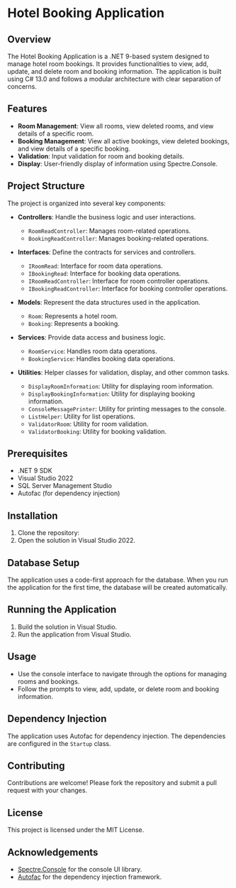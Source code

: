# Hotel Booking Application

## Overview
The Hotel Booking Application is a .NET 9-based system designed to manage hotel room bookings. It provides functionalities to view, add, update, and delete room and booking information. The application is built using C# 13.0 and follows a modular architecture with clear separation of concerns.

## Features
- **Room Management**: View all rooms, view deleted rooms, and view details of a specific room.
- **Booking Management**: View all active bookings, view deleted bookings, and view details of a specific booking.
- **Validation**: Input validation for room and booking details.
- **Display**: User-friendly display of information using Spectre.Console.

## Project Structure
The project is organized into several key components:

- **Controllers**: Handle the business logic and user interactions.
  - `RoomReadController`: Manages room-related operations.
  - `BookingReadController`: Manages booking-related operations.

- **Interfaces**: Define the contracts for services and controllers.
  - `IRoomRead`: Interface for room data operations.
  - `IBookingRead`: Interface for booking data operations.
  - `IRoomReadController`: Interface for room controller operations.
  - `IBookingReadController`: Interface for booking controller operations.

- **Models**: Represent the data structures used in the application.
  - `Room`: Represents a hotel room.
  - `Booking`: Represents a booking.

- **Services**: Provide data access and business logic.
  - `RoomService`: Handles room data operations.
  - `BookingService`: Handles booking data operations.

- **Utilities**: Helper classes for validation, display, and other common tasks.
  - `DisplayRoomInformation`: Utility for displaying room information.
  - `DisplayBookingInformation`: Utility for displaying booking information.
  - `ConsoleMessagePrinter`: Utility for printing messages to the console.
  - `ListHelper`: Utility for list operations.
  - `ValidatorRoom`: Utility for room validation.
  - `ValidatorBooking`: Utility for booking validation.

## Prerequisites
- .NET 9 SDK
- Visual Studio 2022
- SQL Server Management Studio
- Autofac (for dependency injection)

## Installation
1. Clone the repository:
2. Open the solution in Visual Studio 2022.

## Database Setup
The application uses a code-first approach for the database. When you run the application for the first time, the database will be created automatically.

## Running the Application
1. Build the solution in Visual Studio.
2. Run the application from Visual Studio.

## Usage
- Use the console interface to navigate through the options for managing rooms and bookings.
- Follow the prompts to view, add, update, or delete room and booking information.

## Dependency Injection
The application uses Autofac for dependency injection. The dependencies are configured in the `Startup` class.

## Contributing
Contributions are welcome! Please fork the repository and submit a pull request with your changes.

## License
This project is licensed under the MIT License.

## Acknowledgements
- [Spectre.Console](https://spectreconsole.net/) for the console UI library.
- [Autofac](https://autofac.org/) for the dependency injection framework.



   


